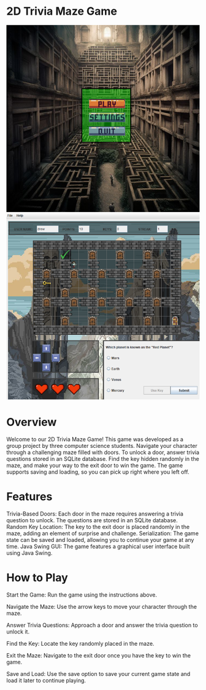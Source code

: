 # 2D Trivia Maze Game
![Project Logo](soundimage//intro1.png) ![Project Logo](soundimage//intro2.png)


# Overview
Welcome to our 2D Trivia Maze Game! This game was developed as a group project by three computer science students. Navigate your character through a challenging maze filled with doors. To unlock a door, answer trivia questions stored in an SQLite database. Find the key hidden randomly in the maze, and make your way to the exit door to win the game. The game supports saving and loading, so you can pick up right where you left off.

# Features
Trivia-Based Doors: Each door in the maze requires answering a trivia question to unlock. The questions are stored in an SQLite database.
Random Key Location: The key to the exit door is placed randomly in the maze, adding an element of surprise and challenge.
Serialization: The game state can be saved and loaded, allowing you to continue your game at any time.
Java Swing GUI: The game features a graphical user interface built using Java Swing.

# How to Play
Start the Game: Run the game using the instructions above.

Navigate the Maze: Use the arrow keys to move your character through the maze.

Answer Trivia Questions: Approach a door and answer the trivia question to unlock it.

Find the Key: Locate the key randomly placed in the maze.

Exit the Maze: Navigate to the exit door once you have the key to win the game.

Save and Load: Use the save option to save your current game state and load it later to continue playing.
